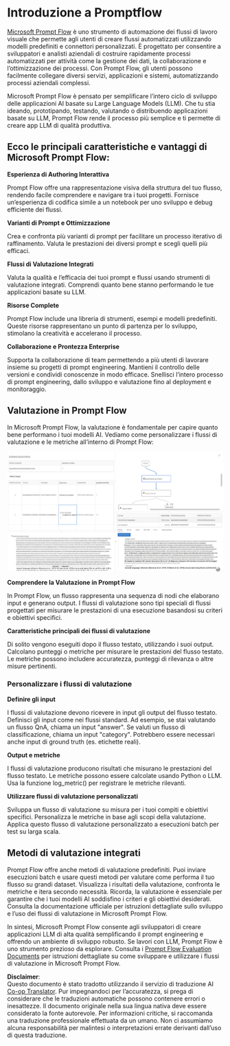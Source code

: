 <!--
CO_OP_TRANSLATOR_METADATA:
{
  "original_hash": "3cbe7629d254f1043193b7fe22524d55",
  "translation_date": "2025-05-09T15:09:55+00:00",
  "source_file": "md/01.Introduction/05/Promptflow.md",
  "language_code": "it"
}
-->
# **Introduzione a Promptflow**

[Microsoft Prompt Flow](https://microsoft.github.io/promptflow/index.html?WT.mc_id=aiml-138114-kinfeylo) è uno strumento di automazione dei flussi di lavoro visuale che permette agli utenti di creare flussi automatizzati utilizzando modelli predefiniti e connettori personalizzati. È progettato per consentire a sviluppatori e analisti aziendali di costruire rapidamente processi automatizzati per attività come la gestione dei dati, la collaborazione e l’ottimizzazione dei processi. Con Prompt Flow, gli utenti possono facilmente collegare diversi servizi, applicazioni e sistemi, automatizzando processi aziendali complessi.

Microsoft Prompt Flow è pensato per semplificare l’intero ciclo di sviluppo delle applicazioni AI basate su Large Language Models (LLM). Che tu stia ideando, prototipando, testando, valutando o distribuendo applicazioni basate su LLM, Prompt Flow rende il processo più semplice e ti permette di creare app LLM di qualità produttiva.

## Ecco le principali caratteristiche e vantaggi di Microsoft Prompt Flow:

**Esperienza di Authoring Interattiva**

Prompt Flow offre una rappresentazione visiva della struttura del tuo flusso, rendendo facile comprendere e navigare tra i tuoi progetti.
Fornisce un’esperienza di codifica simile a un notebook per uno sviluppo e debug efficiente dei flussi.

**Varianti di Prompt e Ottimizzazione**

Crea e confronta più varianti di prompt per facilitare un processo iterativo di raffinamento. Valuta le prestazioni dei diversi prompt e scegli quelli più efficaci.

**Flussi di Valutazione Integrati**

Valuta la qualità e l’efficacia dei tuoi prompt e flussi usando strumenti di valutazione integrati.
Comprendi quanto bene stanno performando le tue applicazioni basate su LLM.

**Risorse Complete**

Prompt Flow include una libreria di strumenti, esempi e modelli predefiniti. Queste risorse rappresentano un punto di partenza per lo sviluppo, stimolano la creatività e accelerano il processo.

**Collaborazione e Prontezza Enterprise**

Supporta la collaborazione di team permettendo a più utenti di lavorare insieme su progetti di prompt engineering.
Mantieni il controllo delle versioni e condividi conoscenze in modo efficace. Snellisci l’intero processo di prompt engineering, dallo sviluppo e valutazione fino al deployment e monitoraggio.

## Valutazione in Prompt Flow

In Microsoft Prompt Flow, la valutazione è fondamentale per capire quanto bene performano i tuoi modelli AI. Vediamo come personalizzare i flussi di valutazione e le metriche all’interno di Prompt Flow:

![PFVizualise](../../../../../translated_images/pfvisualize.93c453890f4088830217fa7308b1a589058ed499bbfff160c85676066b5cbf2d.it.png)

**Comprendere la Valutazione in Prompt Flow**

In Prompt Flow, un flusso rappresenta una sequenza di nodi che elaborano input e generano output. I flussi di valutazione sono tipi speciali di flussi progettati per misurare le prestazioni di una esecuzione basandosi su criteri e obiettivi specifici.

**Caratteristiche principali dei flussi di valutazione**

Di solito vengono eseguiti dopo il flusso testato, utilizzando i suoi output. Calcolano punteggi o metriche per misurare le prestazioni del flusso testato. Le metriche possono includere accuratezza, punteggi di rilevanza o altre misure pertinenti.

### Personalizzare i flussi di valutazione

**Definire gli input**

I flussi di valutazione devono ricevere in input gli output del flusso testato. Definisci gli input come nei flussi standard.
Ad esempio, se stai valutando un flusso QnA, chiama un input "answer". Se valuti un flusso di classificazione, chiama un input "category". Potrebbero essere necessari anche input di ground truth (es. etichette reali).

**Output e metriche**

I flussi di valutazione producono risultati che misurano le prestazioni del flusso testato. Le metriche possono essere calcolate usando Python o LLM. Usa la funzione log_metric() per registrare le metriche rilevanti.

**Utilizzare flussi di valutazione personalizzati**

Sviluppa un flusso di valutazione su misura per i tuoi compiti e obiettivi specifici. Personalizza le metriche in base agli scopi della valutazione.
Applica questo flusso di valutazione personalizzato a esecuzioni batch per test su larga scala.

## Metodi di valutazione integrati

Prompt Flow offre anche metodi di valutazione predefiniti.
Puoi inviare esecuzioni batch e usare questi metodi per valutare come performa il tuo flusso su grandi dataset.
Visualizza i risultati della valutazione, confronta le metriche e itera secondo necessità.
Ricorda, la valutazione è essenziale per garantire che i tuoi modelli AI soddisfino i criteri e gli obiettivi desiderati. Consulta la documentazione ufficiale per istruzioni dettagliate sullo sviluppo e l’uso dei flussi di valutazione in Microsoft Prompt Flow.

In sintesi, Microsoft Prompt Flow consente agli sviluppatori di creare applicazioni LLM di alta qualità semplificando il prompt engineering e offrendo un ambiente di sviluppo robusto. Se lavori con LLM, Prompt Flow è uno strumento prezioso da esplorare. Consulta i [Prompt Flow Evaluation Documents](https://learn.microsoft.com/azure/machine-learning/prompt-flow/how-to-develop-an-evaluation-flow?view=azureml-api-2?WT.mc_id=aiml-138114-kinfeylo) per istruzioni dettagliate su come sviluppare e utilizzare i flussi di valutazione in Microsoft Prompt Flow.

**Disclaimer**:  
Questo documento è stato tradotto utilizzando il servizio di traduzione AI [Co-op Translator](https://github.com/Azure/co-op-translator). Pur impegnandoci per l’accuratezza, si prega di considerare che le traduzioni automatiche possono contenere errori o inesattezze. Il documento originale nella sua lingua nativa deve essere considerato la fonte autorevole. Per informazioni critiche, si raccomanda una traduzione professionale effettuata da un umano. Non ci assumiamo alcuna responsabilità per malintesi o interpretazioni errate derivanti dall’uso di questa traduzione.